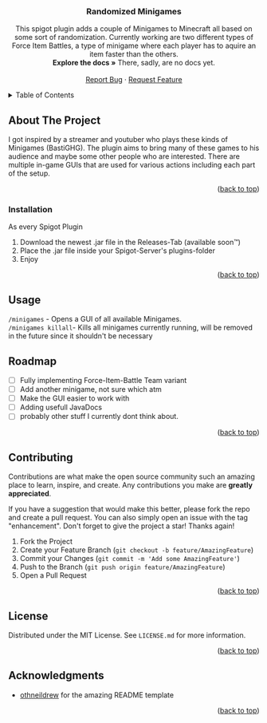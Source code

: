 <!-- Improved compatibility of back to top link: See: https://github.com/othneildrew/Best-README-Template/pull/73 -->
<a id="readme-top"></a>
<!--
*** Thanks for checking out the Best-README-Template. If you have a suggestion
*** that would make this better, please fork the repo and create a pull request
*** or simply open an issue with the tag "enhancement".
*** Don't forget to give the project a star!
*** Thanks again! Now go create something AMAZING! :D
-->
<!-- PROJECT LOGO -->
<br />
<div align="center">
<h3 align="center">Randomized Minigames</h3>

  <p align="center">
    This spigot plugin adds a couple of Minigames to Minecraft all based on some sort of randomization. Currently working are two different types of Force Item Battles, a type of minigame where each player has to aquire an item faster than the others.
    <br />
    <a><strong>Explore the docs »</strong> <italic>There, sadly, are no docs yet.</italic></a>
    <br />
    <br />
    <a href="https://github.com/ventority/RandomizedMinigames/issues/new?labels=bug&template=bug-report---.md">Report Bug</a>
    ·
    <a href="https://github.com/ventority/RandomizedMinigames/issues/new?labels=enhancement&template=feature-request---.md">Request Feature</a>
  </p>
</div>



<!-- TABLE OF CONTENTS -->
<details>
  <summary>Table of Contents</summary>
  <ol>
    <li>
      <a href="#about-the-project">About The Project</a>
    </li>
    <li>
      <a href="#getting-started">Getting Started</a>
      <ul>
        <li><a href="#installation">Installation</a></li>
      </ul>
    </li>
    <li><a href="#usage">Usage</a></li>
    <li><a href="#roadmap">Roadmap</a></li>
    <li><a href="#contributing">Contributing</a></li>
    <li><a href="#license">License</a></li>
    <li><a href="#contact">Contact</a></li>
    <li><a href="#acknowledgments">Acknowledgments</a></li>
  </ol>
</details>



<!-- ABOUT THE PROJECT -->
## About The Project

<!-- [![Product Name Screen Shot][product-screenshot]](https://example.com) -->

I got inspired by a streamer and youtuber who plays these kinds of Minigames (BastiGHG). The plugin aims to bring many of these games to his audience and maybe some other people who are interested. There are multiple in-game GUIs that are used for various actions including each part of the setup. 
<p align="right">(<a href="#readme-top">back to top</a>)</p>



<!-- GETTING STARTED -->
### Installation
As every Spigot Plugin
1. Download the newest .jar file in the Releases-Tab (available soon™)
2. Place the .jar file inside your Spigot-Server's plugins-folder
3. Enjoy

<p align="right">(<a href="#readme-top">back to top</a>)</p>



<!-- USAGE EXAMPLES -->
## Usage

`/minigames` - Opens a GUI of all available Minigames.<br>
`/minigames killall`- Kills all minigames currently running, will be removed in the future since it shouldn't be necessary<br>


<!-- ROADMAP -->
## Roadmap

- [ ] Fully implementing Force-Item-Battle Team variant
- [ ] Add another minigame, not sure which atm
- [ ] Make the GUI easier to work with
- [ ] Adding usefull JavaDocs
- [ ] probably other stuff I currently dont think about. 

<p align="right">(<a href="#readme-top">back to top</a>)</p>



<!-- CONTRIBUTING -->
## Contributing

Contributions are what make the open source community such an amazing place to learn, inspire, and create. Any contributions you make are **greatly appreciated**.

If you have a suggestion that would make this better, please fork the repo and create a pull request. You can also simply open an issue with the tag "enhancement".
Don't forget to give the project a star! Thanks again!

1. Fork the Project
2. Create your Feature Branch (`git checkout -b feature/AmazingFeature`)
3. Commit your Changes (`git commit -m 'Add some AmazingFeature'`)
4. Push to the Branch (`git push origin feature/AmazingFeature`)
5. Open a Pull Request

<p align="right">(<a href="#readme-top">back to top</a>)</p>



<!-- LICENSE -->
## License

Distributed under the MIT License. See `LICENSE.md` for more information.

<p align="right">(<a href="#readme-top">back to top</a>)</p>




<!-- ACKNOWLEDGMENTS -->
## Acknowledgments

* []() <a href="https://github.com/othneildrew">othneildrew</a> for the amazing README template

<p align="right">(<a href="#readme-top">back to top</a>)</p>



